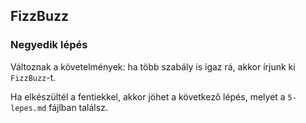 ## FizzBuzz

### Negyedik lépés
Változnak a követelmények: ha több szabály is igaz rá, akkor írjunk ki `FizzBuzz`-t.

Ha elkészültél a fentiekkel, akkor jöhet a következő lépés, melyet a `5-lepes.md` fájlban találsz.
